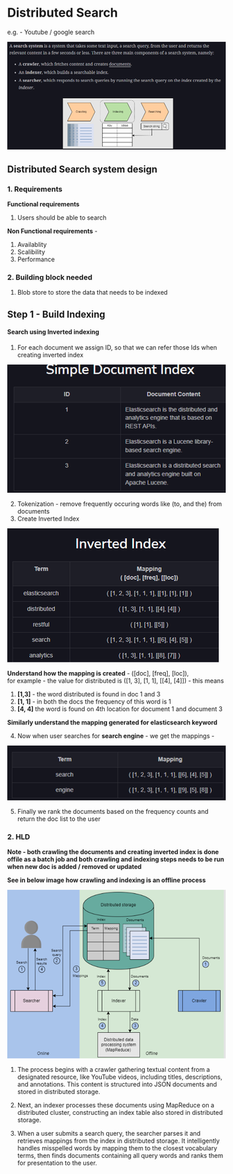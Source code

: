 # Distributed Search

e.g. - Youtube / google search

![alt text](PNG/ds1.PNG "Title")  

## Distributed Search system design

### 1. Requirements

**Functional requirements**

1. Users should be able to search

**Non Functional requirements** -

1. Availablity
2. Scalibility
3. Performance

### 2. Building block needed

1. Blob store to store the data that needs to be indexed

## Step 1 - Build Indexing

#### Search using Inverted indexing

1. For each document we assign ID, so that we can refer those Ids when creating inverted index

![alt text](PNG/ds2.PNG "Title")

2. Tokenization - remove frequently occuring words like (to, and the) from documents
3. Create Inverted Index  

![alt text](PNG/ds3.PNG "Title")  

**Understand how the mapping is created** - ([doc], [freq], [loc]),  
for example - the value for distributed is ([1, 3], [1, 1], [[4], [4]]) - this means  

1. **[1,3]** -  the word distributed is found in doc 1 and 3
2. **[1, 1]** -  in both the docs the frequency of this word is 1
3. **[4, 4]** the word is found on 4th location for document 1 and document 3  

**Similarly understand the mapping generated for elasticsearch keyword**  

4. Now when user searches for **search engine** - we get the mappings - 

![alt text](PNG/ds4.PNG "Title")  

5. Finally we rank the documents based on the frequency counts and return the doc list to the user

### 2. HLD

**Note - both crawling the documents and creating inverted index is done offile as a batch job and both crawling and indexing steps needs to be run when new doc is added / removed or updated**

**See in below image how crawling and indexing is an offline process**

![alt text](PNG/ds5.PNG "Title")  

1. The process begins with a crawler gathering textual content from a designated resource, like YouTube videos, including titles, descriptions, and annotations. This content is structured into JSON documents and stored in distributed storage.

2. Next, an indexer processes these documents using MapReduce on a distributed cluster, constructing an index table also stored in distributed storage.

3. When a user submits a search query, the searcher parses it and retrieves mappings from the index in distributed storage. It intelligently handles misspelled words by mapping them to the closest vocabulary terms, then finds documents containing all query words and ranks them for presentation to the user.

